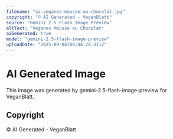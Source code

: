 ```yaml
---
filename: "ai-veganes-mousse-au-chocolat.jpg"
copyright: "© AI Generated - VeganBlatt"
source: "Gemini 2.5 Flash Image Preview"
altText: "Veganes Mousse au Chocolat"
aiGenerated: true
model: "gemini-2.5-flash-image-preview"
uploadDate: "2025-09-04T09:44:28.311Z"
---
```


# AI Generated Image

This image was generated by gemini-2.5-flash-image-preview for VeganBlatt.

## Copyright
© AI Generated - VeganBlatt
